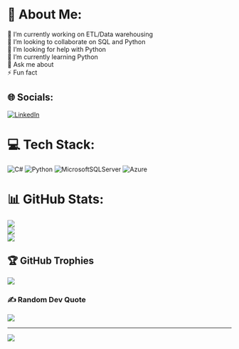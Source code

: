# 💫 About Me:
🔭 I’m currently working on ETL/Data warehousing<br>👯 I’m looking to collaborate on SQL and Python<br>🤝 I’m looking for help with Python<br>🌱 I’m currently learning Python<br>💬 Ask me about<br>⚡ Fun fact


## 🌐 Socials:
[![LinkedIn](https://img.shields.io/badge/LinkedIn-%230077B5.svg?logo=linkedin&logoColor=white)](https://linkedin.com/in/www.linkedin.com/in/manish-gautam-87150b86) 

# 💻 Tech Stack:
![C#](https://img.shields.io/badge/c%23-%23239120.svg?style=for-the-badge&logo=csharp&logoColor=white) ![Python](https://img.shields.io/badge/python-3670A0?style=for-the-badge&logo=python&logoColor=ffdd54) ![MicrosoftSQLServer](https://img.shields.io/badge/Microsoft%20SQL%20Server-CC2927?style=for-the-badge&logo=microsoft%20sql%20server&logoColor=white) ![Azure](https://img.shields.io/badge/azure-%230072C6.svg?style=for-the-badge&logo=microsoftazure&logoColor=white)
# 📊 GitHub Stats:
![](https://github-readme-stats.vercel.app/api?username=gitm7gautam&theme=vue-dark&hide_border=false&include_all_commits=false&count_private=false)<br/>
![](https://github-readme-streak-stats.herokuapp.com/?user=gitm7gautam&theme=vue-dark&hide_border=false)<br/>
![](https://github-readme-stats.vercel.app/api/top-langs/?username=gitm7gautam&theme=vue-dark&hide_border=false&include_all_commits=false&count_private=false&layout=compact)

## 🏆 GitHub Trophies
![](https://github-profile-trophy.vercel.app/?username=gitm7gautam&theme=radical&no-frame=false&no-bg=true&margin-w=4)

### ✍️ Random Dev Quote
![](https://quotes-github-readme.vercel.app/api?type=horizontal&theme=radical)

---
[![](https://visitcount.itsvg.in/api?id=gitm7gautam&icon=0&color=0)](https://visitcount.itsvg.in)

<!-- Proudly created with GPRM ( https://gprm.itsvg.in ) -->
